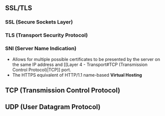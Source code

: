 ## SSL/TLS
### SSL (Secure Sockets Layer)
### TLS (Transport Security Protocol)
### SNI (Server Name Indication)
- Allows for multiple possible certificates to be presented by the server on the same IP address and [[Layer 4 - Transport#TCP (Transmission Control Protocol)|TCP]] port.
- The HTTPS equivalent of HTTP/1.1 name-based **Virtual Hosting**

## TCP (Transmission Control Protocol)

## UDP (User Datagram Protocol)